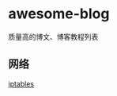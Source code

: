# awesome-blog
质量高的博文、博客教程列表

## 网络
[iptables](http://www.zsythink.net/archives/category/%e8%bf%90%e7%bb%b4%e7%9b%b8%e5%85%b3/iptables/)
